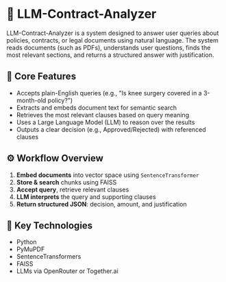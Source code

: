 # 🤖 LLM-Contract-Analyzer

LLM-Contract-Analyzer is a system designed to answer user queries about policies, contracts, or legal documents using natural language. The system reads documents (such as PDFs), understands user questions, finds the most relevant sections, and returns a structured answer with justification.

## 🧩 Core Features

- Accepts plain-English queries (e.g., "Is knee surgery covered in a 3-month-old policy?")
- Extracts and embeds document text for semantic search
- Retrieves the most relevant clauses based on query meaning
- Uses a Large Language Model (LLM) to reason over the results
- Outputs a clear decision (e.g., Approved/Rejected) with referenced clauses

## ⚙️ Workflow Overview

1. **Embed documents** into vector space using `SentenceTransformer`
2. **Store & search** chunks using FAISS
3. **Accept query**, retrieve relevant clauses
4. **LLM interprets** the query and supporting clauses
5. **Return structured JSON**: decision, amount, and justification

## 🚀 Key Technologies

- Python
- PyMuPDF
- SentenceTransformers
- FAISS
- LLMs via OpenRouter or Together.ai


